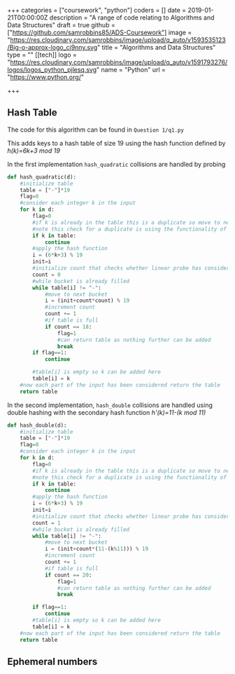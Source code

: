 +++
categories = ["coursework", "python"]
coders = []
date = 2019-01-21T00:00:00Z
description = "A range of code relating to Algorithms and Data Structures"
draft = true
github = ["https://github.com/samrobbins85/ADS-Coursework"]
image = "https://res.cloudinary.com/samrobbins/image/upload/q_auto/v1593535123/Big-o-approx-logo_ci9nny.svg"
title = "Algorithms and Data Structures"
type = ""
[[tech]]
logo = "https://res.cloudinary.com/samrobbins/image/upload/q_auto/v1591793276/logos/logos_python_pjlesq.svg"
name = "Python"
url = "https://www.python.org/"

+++
## Hash Table

The code for this algorithm can be found in `Question 1/q1.py`

This adds keys to a hash table of size 19 using the hash function defined by _h(k)=6k+3 mod 19_

In the first implementation `hash_quadratic` collisions are handled by probing

```python
def hash_quadratic(d):
    #initialize table
    table = ["-"]*19
    flag=0
    #consider each integer k in the input
    for k in d:
        flag=0
        #if k is already in the table this is a duplicate so move to next integer in the input
        #note this check for a duplicate is using the functionality of python rather than checking using a linear probe
        if k in table:
            continue
        #apply the hash function
        i = (6*k+3) % 19
        init=i
        #initialize count that checks whether linear probe has considered each bucket and is now full
        count = 0
        #while bucket is already filled
        while table[i] != "-":
            #move to next bucket
            i = (init+count*count) % 19
            #increment count
            count += 1
            #if table is full
            if count == 18:
                flag=1
                #can return table as nothing further can be added
                break
        if flag==1:
            continue

        #table[i] is empty so k can be added here
        table[i] = k
    #now each part of the input has been considered return the table
    return table
```

In the second implementation, `hash_double` collisions are handled using double hashing with the secondary hash function _h'(k)=11-(k mod 11)_

```python
def hash_double(d):
    #initialize table
    table = ["-"]*19
    flag=0
    #consider each integer k in the input
    for k in d:
        flag=0
        #if k is already in the table this is a duplicate so move to next integer in the input
        #note this check for a duplicate is using the functionality of python rather than checking using a linear probe
        if k in table:
            continue
        #apply the hash function
        i = (6*k+3) % 19
        init=i
        #initialize count that checks whether linear probe has considered each bucket and is now full
        count = 1
        #while bucket is already filled
        while table[i] != "-":
            #move to next bucket
            i = (init+count*(11-(k%11))) % 19
            #increment count
            count += 1
            #if table is full
            if count == 20:
                flag=1
                #can return table as nothing further can be added
                break

        if flag==1:
            continue
        #table[i] is empty so k can be added here
        table[i] = k
    #now each part of the input has been considered return the table
    return table
```

## Ephemeral numbers
